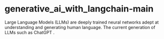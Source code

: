 # generative_ai_with_langchain-main
Large Language Models (LLMs) are deeply trained neural networks adept at understanding and generating human language. The current generation of LLMs such as ChatGPT .
